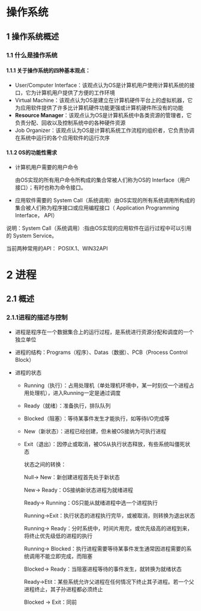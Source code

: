 # 操作系统

## 1 操作系统概述

### 1.1 什么是操作系统

#### 1.1.1 关于操作系统的四种基本观点：

+ User/Computer Interface：该观点认为OS是计算机用户使用计算机系统的接口，它为计算机用户提供了方便的工作环境
+ Virtual Machine：该观点认为OS是建立在计算机硬件平台上的虚拟机器，它为应用软件提供了许多比计算机硬件功能更强或计算机硬件所没有的功能
+ **Resource Manager**：该观点认为OS是计算机系统中各类资源的管理者，它负责分配、回收以及控制系统中的各种硬件资源
+ Job Organizer：该观点认为OS是计算机系统工作流程的组织者，它负责协调在系统中运行的各个应用软件的运行次序

#### 1.1.2 0S的功能性需求

+ 计算机用户需要的用户命令

  由OS实现的所有用户命令所构成的集合常被人们称为OS的 Interface（用户接口）；有时也称为命令接口。

+ 应用软件需要的 System Call（系统调用）由OS实现的所有系统调用所构成的集合被人们称为程序接口或应用编程接口（ Application Programming Interface， API）

说明：System Call（系统调用）:指由OS实现的应用软件在运行过程中可以引用的 System Service。

当前两种常用的API： POSIX.1、WIN32API

# 2 进程

## 2.1 概述

### 2.1.1进程的描述与控制

+ 进程是程序在一个数据集合上的运行过程，是系统进行资源分配和调度的一个独立单位

+ 进程的结构：Programs（程序）、Datas（数据）、PCB（Process Control Block）

+ 进程的状态

  + Running（执行）：占用处理机（单处理机环境中，某一时刻仅一个进程占用处理机），进入Running一定是通过调度

  + Ready（就绪）：准备执行，排队队列

  + Blocked（阻塞）：等待某事件发生才能执行，如等待I/O完成等

  + New（新状态）：进程已经创建，但未被OS接纳为可执行进程

  + Exit（退出）：因停止或取消，被OS从执行状态释放，有些系统叫僵死状态

    状态之间的转换：

    Null→ New：新创建进程首先处于新状态	

    New→ Ready：OS接纳新状态进程为就绪进程

    Ready→ Running：OS只能从就绪进程中选一个进程执行

    Running→Exit：执行状态的进程执行完毕，或被取消，则转换为退出状态

    Running→ Ready：分时系统中，时间片用完，或优先级高的进程到来，将终止优先级低的进程的执行

    Running→ Blocked：执行进程需要等待某事件发生通常因进程需要的系统调用不能立即完成，而阻塞

    Blocked→ Ready：当阻塞进程等待的事件发生，就转换为就绪状态

    Ready→Etit：某些系统允许父进程在任何情况下终止其子进程。若一个父进程终止，其子孙进程都必须终止

    Blocked -> Exit：同前  

